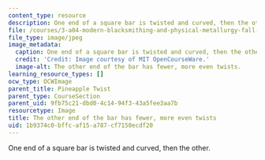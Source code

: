 ```yaml
---
content_type: resource
description: One end of a square bar is twisted and curved, then the other.
file: /courses/3-a04-modern-blacksmithing-and-physical-metallurgy-fall-2008/1b9374c0bffcaf15a787cf7150ecdf20_104.jpg
file_type: image/jpeg
image_metadata:
  caption: One end of a square bar is twisted and curved, then the other.
  credit: 'Credit: Image courtesy of MIT OpenCourseWare.'
  image-alt: The other end of the bar has fewer, more even twists.
learning_resource_types: []
ocw_type: OCWImage
parent_title: Pineapple Twist
parent_type: CourseSection
parent_uid: 9fb75c21-dbd0-4c14-94f3-43a5fee3aa7b
resourcetype: Image
title: The other end of the bar has fewer, more even twists
uid: 1b9374c0-bffc-af15-a787-cf7150ecdf20
---
```

One end of a square bar is twisted and curved, then the other.

